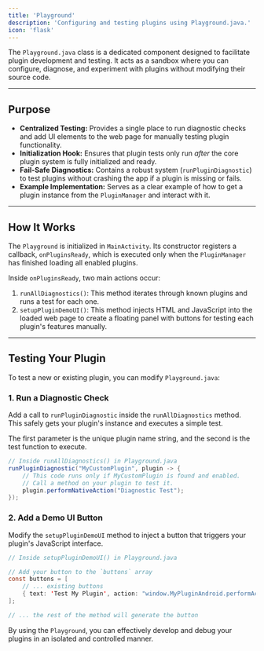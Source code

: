 ```yaml
---
title: 'Playground'
description: 'Configuring and testing plugins using Playground.java.'
icon: 'flask'
---
```


The `Playground.java` class is a dedicated component designed to facilitate plugin development and testing. It acts as a sandbox where you can configure, diagnose, and experiment with plugins without modifying their source code.

---

## Purpose

*   **Centralized Testing:** Provides a single place to run diagnostic checks and add UI elements to the web page for manually testing plugin functionality.
*   **Initialization Hook:** Ensures that plugin tests only run *after* the core plugin system is fully initialized and ready.
*   **Fail-Safe Diagnostics:** Contains a robust system (`runPluginDiagnostic`) to test plugins without crashing the app if a plugin is missing or fails.
*   **Example Implementation:** Serves as a clear example of how to get a plugin instance from the `PluginManager` and interact with it.

---

## How It Works

The `Playground` is initialized in `MainActivity`. Its constructor registers a callback, `onPluginsReady`, which is executed only when the `PluginManager` has finished loading all enabled plugins.

Inside `onPluginsReady`, two main actions occur:
1.  `runAllDiagnostics()`: This method iterates through known plugins and runs a test for each one.
2.  `setupPluginDemoUI()`: This method injects HTML and JavaScript into the loaded web page to create a floating panel with buttons for testing each plugin's features manually.

---

## Testing Your Plugin

To test a new or existing plugin, you can modify `Playground.java`:

### 1. Run a Diagnostic Check

Add a call to `runPluginDiagnostic` inside the `runAllDiagnostics` method. This safely gets your plugin's instance and executes a simple test.

The first parameter is the unique plugin name string, and the second is the test function to execute.

```java
// Inside runAllDiagnostics() in Playground.java
runPluginDiagnostic("MyCustomPlugin", plugin -> {
    // This code runs only if MyCustomPlugin is found and enabled.
    // Call a method on your plugin to test it.
    plugin.performNativeAction("Diagnostic Test");
});
```

### 2. Add a Demo UI Button

Modify the `setupPluginDemoUI` method to inject a button that triggers your plugin's JavaScript interface.

```java
// Inside setupPluginDemoUI() in Playground.java

// Add your button to the `buttons` array
const buttons = [
    // ... existing buttons
    { text: 'Test My Plugin', action: "window.MyPluginAndroid.performAction('Button Clicked')" }
];

// ... the rest of the method will generate the button
```

By using the `Playground`, you can effectively develop and debug your plugins in an isolated and controlled manner.